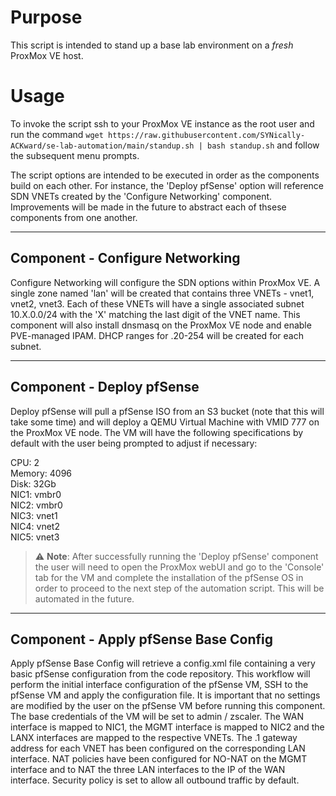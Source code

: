 # Purpose

This script is intended to stand up a base lab environment on a *fresh* ProxMox VE host. 

# Usage

To invoke the script ssh to your ProxMox VE instance as the root user and run the command `wget https://raw.githubusercontent.com/SYNically-ACKward/se-lab-automation/main/standup.sh | bash standup.sh` and follow the subsequent menu prompts. 

The script options are intended to be executed in order as the components build on each other. For instance, the 'Deploy pfSense' option will reference SDN VNETs created by the 'Configure Networking' component. Improvements will be made in the future to abstract each of thsese components from one another. 

***

## Component - Configure Networking

Configure Networking will configure the SDN options within ProxMox VE. A single zone named 'lan' will be created that contains three VNETs - vnet1, vnet2, vnet3. Each of these VNETs will have a single associated subnet 10.X.0.0/24 with the 'X' matching the last digit of the VNET name. This component will also install dnsmasq on the ProxMox VE node and enable PVE-managed IPAM. DHCP ranges for .20-254 will be created for each subnet. 

***

## Component - Deploy pfSense

Deploy pfSense will pull a pfSense ISO from an S3 bucket (note that this will take some time) and will deploy a QEMU Virtual Machine with VMID 777 on the ProxMox VE node. The VM will have the following specifications by default with the user being prompted to adjust if necessary:

CPU: 2 \
Memory: 4096 \
Disk: 32Gb \
NIC1: vmbr0 \
NIC2: vmbr0 \
NIC3: vnet1 \
NIC4: vnet2 \
NIC5: vnet3

> :warning: **Note**: After successfully running the 'Deploy pfSense' component the user will need to open the ProxMox webUI and go to the 'Console' tab for the VM and complete the installation of the pfSense OS in order to proceed to the next step of the automation script. This will be automated in the future. 

***

## Component - Apply pfSense Base Config

Apply pfSense Base Config will retrieve a config.xml file containing a very basic pfSense configuration from the code repository. This workflow will perform the initial interface configuration of the pfSense VM, SSH to the pfSense VM and apply the configuration file. It is important that no settings are modified by the user on the pfSense VM before running this component. The base credentials of the VM will be set to admin / zscaler. The WAN interface is mapped to NIC1, the MGMT interface is mapped to NIC2 and the LANX interfaces are mapped to the respective VNETs. The .1 gateway address for each VNET has been configured on the corresponding LAN interface. NAT policies have been configured for NO-NAT on the MGMT interface and to NAT the three LAN interfaces to the IP of the WAN interface. Security policy is set to allow all outbound traffic by default. 